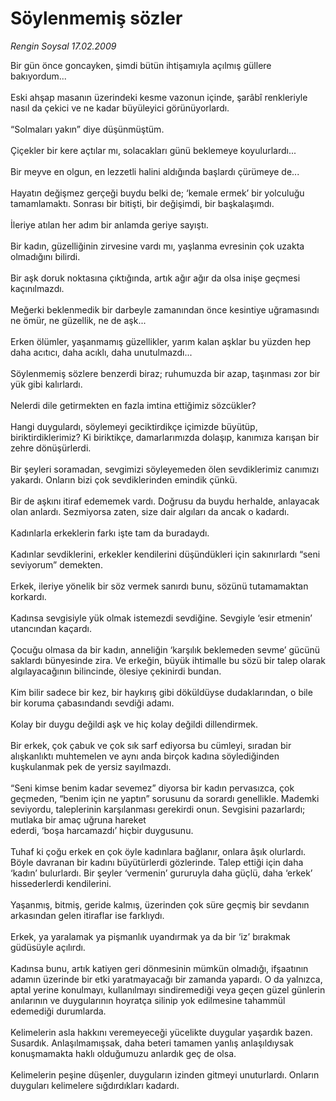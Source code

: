 # Söylenmemiş sözler

*Rengin Soysal 17.02.2009*

<div class="taraf_structure_2col_1zq">
<div class="margen_n">



 <p>Bir gün önce goncayken, şimdi bütün ihtişamıyla açılmış güllere bakıyordum... <br/><br/>Eski ahşap masanın üzerindeki kesme vazonun içinde, şarâbî renkleriyle nasıl da çekici ve ne kadar büyüleyici görünüyorlardı. <br/><br/>“Solmaları yakın” diye düşünmüştüm. <br/><br/>Çiçekler bir kere açtılar mı, solacakları günü beklemeye koyulurlardı... <br/><br/>Bir meyve en olgun, en lezzetli halini aldığında başlardı çürümeye de... <br/><br/>Hayatın değişmez gerçeği buydu belki de; ‘kemale ermek’ bir yolculuğu tamamlamaktı. Sonrası bir bitişti, bir değişimdi, bir başkalaşımdı. <br/><br/>İleriye atılan her adım bir anlamda geriye sayıştı. <br/><br/>Bir kadın, güzelliğinin zirvesine vardı mı, yaşlanma evresinin çok uzakta olmadığını bilirdi. <br/><br/>Bir aşk doruk noktasına çıktığında, artık ağır ağır da olsa inişe geçmesi kaçınılmazdı. <br/><br/>Meğerki beklenmedik bir darbeyle zamanından önce kesintiye uğramasındı ne ömür, ne güzellik, ne de aşk... <br/><br/>Erken ölümler, yaşanmamış güzellikler, yarım kalan aşklar bu yüzden hep daha acıtıcı, daha acıklı, daha unutulmazdı... <br/><br/>Söylenmemiş sözlere benzerdi biraz; ruhumuzda bir azap, taşınması zor bir yük gibi kalırlardı. <br/><br/>Nelerdi dile getirmekten en fazla imtina ettiğimiz sözcükler? <br/><br/>Hangi duygulardı, söylemeyi geciktirdikçe içimizde büyütüp, biriktirdiklerimiz? Ki biriktikçe, damarlarımızda dolaşıp, kanımıza karışan bir zehre dönüşürlerdi. <br/><br/>Bir şeyleri soramadan, sevgimizi söyleyemeden ölen sevdiklerimiz canımızı yakardı. Onların bizi çok sevdiklerinden emindik çünkü. <br/><br/>Bir de aşkını itiraf edememek vardı. Doğrusu da buydu herhalde, anlayacak olan anlardı. Sezmiyorsa zaten, size dair algıları da ancak o kadardı. <br/><br/>Kadınlarla erkeklerin farkı işte tam da buradaydı. <br/><br/>Kadınlar sevdiklerini, erkekler kendilerini düşündükleri için sakınırlardı “seni seviyorum” demekten. <br/><br/>Erkek, ileriye yönelik bir söz vermek sanırdı bunu, sözünü tutamamaktan korkardı. <br/><br/>Kadınsa sevgisiyle yük olmak istemezdi sevdiğine. Sevgiyle ‘esir etmenin’ utancından kaçardı. <br/><br/>Çocuğu olmasa da bir kadın, anneliğin ‘karşılık beklemeden sevme’ gücünü saklardı bünyesinde zira. Ve erkeğin, büyük ihtimalle bu sözü bir talep olarak algılayacağının bilincinde, ölesiye çekinirdi bundan. <br/><br/>Kim bilir sadece bir kez, bir haykırış gibi döküldüyse dudaklarından, o bile bir koruma çabasındandı sevdiği adamı. <br/><br/>Kolay bir duygu değildi aşk ve hiç kolay değildi dillendirmek. <br/><br/>Bir erkek, çok çabuk ve çok sık sarf ediyorsa bu cümleyi, sıradan bir alışkanlıktı muhtemelen ve aynı anda birçok kadına söylediğinden kuşkulanmak pek de yersiz sayılmazdı. <br/><br/>“Seni kimse benim kadar sevemez” diyorsa bir kadın pervasızca, çok geçmeden, “benim için ne yaptın” sorusunu da sorardı genellikle. Mademki seviyordu, taleplerinin karşılanması gerekirdi onun. Sevgisini pazarlardı; mutlaka bir amaç uğruna hareket <br/>ederdi, ‘boşa harcamazdı’ hiçbir duygusunu. <br/><br/>Tuhaf ki çoğu erkek en çok öyle kadınlara bağlanır, onlara âşık olurlardı. Böyle davranan bir kadını büyütürlerdi gözlerinde. Talep ettiği için daha ‘kadın’ bulurlardı. Bir şeyler ‘vermenin’ gururuyla daha güçlü, daha ‘erkek’ hissederlerdi kendilerini. <br/><br/>Yaşanmış, bitmiş, geride kalmış, üzerinden çok süre geçmiş bir sevdanın arkasından gelen itiraflar ise farklıydı. <br/><br/>Erkek, ya yaralamak ya pişmanlık uyandırmak ya da bir ‘iz’ bırakmak güdüsüyle açılırdı. <br/><br/>Kadınsa bunu, artık katiyen geri dönmesinin mümkün olmadığı, ifşaatının adamın üzerinde bir etki yaratmayacağı bir zamanda yapardı. O da yalnızca, aptal yerine konulmayı, kullanılmayı sindiremediği veya geçen güzel günlerin anılarının ve duygularının hoyratça silinip yok edilmesine tahammül edemediği durumlarda. <br/><br/>Kelimelerin asla hakkını veremeyeceği yücelikte duygular yaşardık bazen. Susardık. Anlaşılmamışsak, daha beteri tamamen yanlış anlaşıldıysak konuşmamakta haklı olduğumuzu anlardık geç de olsa. <br/><br/>Kelimelerin peşine düşenler, duyguların izinden gitmeyi unuturlardı. Onların duyguları kelimelere sığdırdıkları kadardı. </p>

<br/>


<div id="taraf_not">
</div>

</div>


</div>
